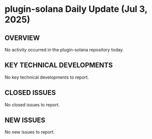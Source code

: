 # plugin-solana Daily Update (Jul 3, 2025)
## OVERVIEW 
No activity occurred in the plugin-solana repository today.

## KEY TECHNICAL DEVELOPMENTS
No key technical developments to report.

## CLOSED ISSUES
No closed issues to report.

## NEW ISSUES
No new issues to report.